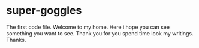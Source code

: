 # super-goggles
The first code file.
Welcome to my home.
Here i hope you can see something you want to see.
Thank you for you spend time look my writings.
Thanks.
